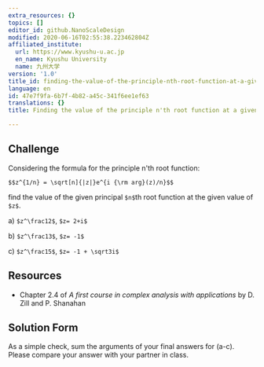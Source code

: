 ```yaml
---
extra_resources: {}
topics: []
editor_id: github.NanoScaleDesign
modified: 2020-06-16T02:55:38.223462804Z
affiliated_institute:
  url: https://www.kyushu-u.ac.jp
  en_name: Kyushu University
  name: 九州大学
version: '1.0'
title_id: finding-the-value-of-the-principle-nth-root-function-at-a-given-value-of-z
language: en
id: 47e7f9fa-6b7f-4b82-a45c-341f6ee1ef63
translations: {}
title: Finding the value of the principle n'th root function at a given value of z

---
```


## Challenge

Considering the formula for the principle n'th root function:

`$$z^{1/n} = \sqrt[n]{|z|}e^{i {\rm arg}(z)/n}$$`

find the value of the given principal `$n$`th root function at the given value of `$z$`. 
    
a) `$z^\frac12$`, `$z= 2+i$`

b) `$z^\frac13$`, `$z= -1$` 

c) `$z^\frac15$`, `$z= -1 + \sqrt3i$`

    
## Resources
    
- Chapter 2.4 of *A first course in complex analysis with applications* by D. Zill and P. Shanahan


## Solution Form
As a simple check, sum the arguments of your final answers for (a-c).
Please compare your answer with your partner in class.
